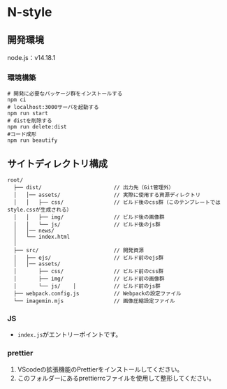 # N-style

## 開発環境
node.js：v14.18.1

### 環境構築
```
# 開発に必要なパッケージ群をインストールする
npm ci
# localhost:3000サーバを起動する
npm run start 
# distを削除する
npm run delete:dist
#コード成形
npm run beautify
```

## サイトディレクトリ構成
```    
root/  
  ├── dist/                       // 出力先（Git管理外）
  │   │── assets/                 // 実際に使用する資源ディレクトリ  
  │   │   ├── css/                // ビルド後のcss群（このテンプレートではstyle.cssが生成される）  
  │   │   ├── img/                // ビルド後の画像群  
  │   │   └── js/                 // ビルド後のjs群  
  │   │── news/
  │   └── index.html  
  │     
  ├── src/                        // 開発資源  
  │   ├── ejs/                    // ビルド前のejs群  
  │   │── assets/                 
  │       ├── css/                // ビルド前のcss群  
  │       ├── img/                // ビルド前の画像群  
  │       └── js/    │            // ビルド前のjs群
  ├── webpack.config.js           // Webpackの設定ファイル  
  └── imagemin.mjs                // 画像圧縮設定ファイル
```    

### JS  
- `index.js`がエントリーポイントです。

### prettier
1. VScodeの拡張機能のPrettierをインストールしてください。  
2. このフォルダーにあるprettierrcファイルを使用して整形してください。
